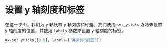 # 设置 y 轴刻度和标签

在这一步中，我们为 y 轴设置 y 轴刻度和标签。我们使用 `set_yticks` 方法来设置 y 轴刻度的位置，并使用 `labels` 参数来设置 y 轴刻度的标签。

```python
ax.set_yticks([0.5], labels=["非常长的标签"])
```
